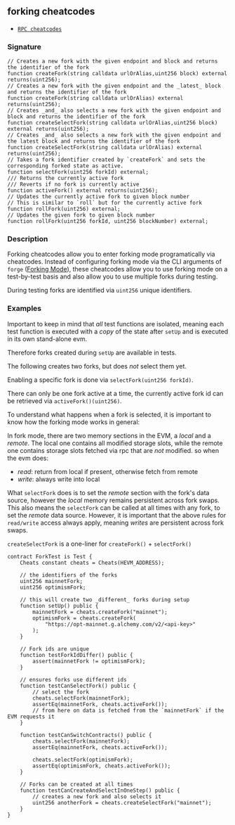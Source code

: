 ## forking cheatcodes

- [`RPC cheatcodes`](./rpc.md)

### Signature

```solidity
// Creates a new fork with the given endpoint and block and returns the identifier of the fork
function createFork(string calldata urlOrAlias,uint256 block) external returns(uint256);
// Creates a new fork with the given endpoint and the _latest_ block and returns the identifier of the fork
function createFork(string calldata urlOrAlias) external returns(uint256);
// Creates _and_ also selects a new fork with the given endpoint and block and returns the identifier of the fork
function createSelectFork(string calldata urlOrAlias,uint256 block) external returns(uint256);
// Creates _and_ also selects a new fork with the given endpoint and the latest block and returns the identifier of the fork
function createSelectFork(string calldata urlOrAlias) external returns(uint256);
// Takes a fork identifier created by `createFork` and sets the corresponding forked state as active.
function selectFork(uint256 forkId) external;
/// Returns the currently active fork
/// Reverts if no fork is currently active
function activeFork() external returns(uint256);
// Updates the currently active fork to given block number
// This is similar to `roll` but for the currently active fork
function rollFork(uint256) external;
// Updates the given fork to given block number
function rollFork(uint256 forkId, uint256 blockNumber) external;
```

### Description

Forking cheatcodes allow you to enter forking mode programatically via cheatcodes.
Instead of configuring forking mode via the CLI arguments of `forge` ([Forking Mode](./forge/forking-mode.md)), these cheatcodes allow you to use forking mode on a test-by-test basis and also allow you to use multiple forks during testing.

During testing forks are identified via `uint256` unique identifiers.

### Examples

Important to keep in mind that _all_ test functions are isolated, meaning each test function is executed with a _copy_ of the state after `setUp` and is executed in its own stand-alone evm.

Therefore forks created during `setUp` are available in tests.

The following creates two forks, but does _not_ select them yet.

Enabling a specific fork is done via `selectFork(uint256 forkId)`.

There can only be one fork active at a time, the currently active fork id can be retrieved via `activeFork()(uint256)`.

To understand what happens when a fork is selected, it is important to know how the forking mode works in general:

In fork mode, there are two memory sections in the EVM, a _local_ and a _remote_. The local one contains all modified storage slots, while the remote one contains storage slots fetched via rpc that are _not_ modified.
so when the evm does:

- _read_: return from local if present, otherwise fetch from remote
- _write_: always write into local

What `selectFork` does is to set the _remote_ section with the fork's data source, however the _local_ memory remains persistent across fork swaps. This also means the `selectFork` can be called at all times with any fork, to set the _remote_ data source. However, it is important that the above rules for `read/write` access always apply, meaning _writes_ are persistent across fork swaps.

`createSelectFork` is a one-liner for `createFork()` + `selectFork()`


```solidity
contract ForkTest is Test {
    Cheats constant cheats = Cheats(HEVM_ADDRESS);

    // the identifiers of the forks
    uint256 mainnetFork;
    uint256 optimismFork;

    // this will create two _different_ forks during setup
    function setUp() public {
        mainnetFork = cheats.createFork("mainnet");
        optimismFork = cheats.createFork(
            "https://opt-mainnet.g.alchemy.com/v2/<api-key>"
        );
    }

    // Fork ids are unique
    function testForkIdDiffer() public {
        assert(mainnetFork != optimismFork);
    }

    // ensures forks use different ids
    function testCanSelectFork() public {
        // select the fork
        cheats.selectFork(mainnetFork);
        assertEq(mainnetFork, cheats.activeFork());
        // from here on data is fetched from the `mainnetFork` if the EVM requests it
    }

    function testCanSwitchContracts() public {
        cheats.selectFork(mainnetFork);
        assertEq(mainnetFork, cheats.activeFork());

        cheats.selectFork(optimismFork);
        assertEq(optimismFork, cheats.activeFork());
    }

    // Forks can be created at all times
    function testCanCreateAndSelectInOneStep() public {
        // creates a new fork and also selects it
        uint256 anotherFork = cheats.createSelectFork("mainnet");
    }
}
```
